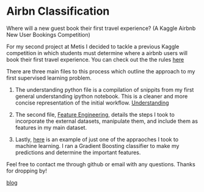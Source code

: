 # Airbn Classification
Where will a new guest book their first travel experience?
(A Kaggle Airbnb New User Bookings Competition)


For my second project at Metis I decided to tackle a previous Kaggle competition in which students must determine where a airbnb users will book their first travel experience. You can check out the the rules [here](https://www.kaggle.com/c/airbnb-recruiting-new-user-bookings)

There are three main files to this process which outline the approach to my first supervised learning problem.

1. The understanding python file is a compilation of snippits from my first general understanding ipython notebook. This is a cleaner and more concise representation of the initial workflow. [Understanding](https://github.com/patricknieto/Airbnb_classification/blob/master/Final_understanding.py)

2. The second file, [Feature Engineering](https://github.com/patricknieto/Airbnb_classification/blob/master/session_ft_eng.py), details the steps I took to incorporate the external datasets, manipulate them, and include them as features in my main dataset. 

3. Lastly, [here](https://github.com/patricknieto/Airbnb_classification/blob/master/TestAirbnb.py) is an example of just one of the appraoches I took to machine learning. I ran a Gradient Boosting classifier to make my predictions and determine the important features.

Feel free to contact me through github or email with any questions. Thanks for dropping by!

[blog](https://blog.patricknieto.com)

